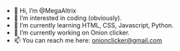 - 👋 Hi, I’m @MegaAltrix
- 👀 I’m interested in coding (obviously).
- 🌱 I’m currently learning HTML, CSS, Javascript, Python.
- 💞️ I’m currently working on Onion clicker.
- 📫 You can reach me here: onionclicker@gmail.com

<!---
MegaAltrix/MegaAltrix is a ✨ special ✨ repository because its `README.md` (this file) appears on your GitHub profile.
You can click the Preview link to take a look at your changes.
--->
